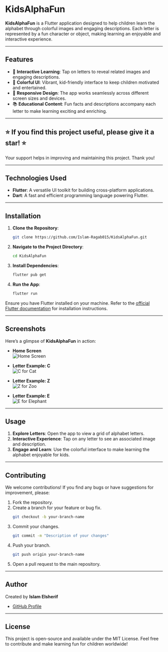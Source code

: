 # KidsAlphaFun

**KidsAlphaFun** is a Flutter application designed to help children learn the alphabet through colorful images and engaging descriptions. Each letter is represented by a fun character or object, making learning an enjoyable and interactive experience.

---

## Features

- 🎨 **Interactive Learning**: Tap on letters to reveal related images and engaging descriptions.
- 🌈 **Colorful UI**: Vibrant, kid-friendly interface to keep children motivated and entertained.
- 📱 **Responsive Design**: The app works seamlessly across different screen sizes and devices.
- 📚 **Educational Content**: Fun facts and descriptions accompany each letter to make learning exciting and enriching.

---

## ⭐️ If you find this project useful, please give it a star! ⭐️  
Your support helps in improving and maintaining this project. Thank you!

---

## Technologies Used

- **Flutter**: A versatile UI toolkit for building cross-platform applications.
- **Dart**: A fast and efficient programming language powering Flutter.

---

## Installation

1. **Clone the Repository**:
    ```bash
    git clone https://github.com/Islam-Ragab015/KidsAlphaFun.git
    ```

2. **Navigate to the Project Directory**:
    ```bash
    cd KidsAlphaFun
    ```

3. **Install Dependencies**:
    ```bash
    flutter pub get
    ```

4. **Run the App**:
    ```bash
    flutter run
    ```

Ensure you have Flutter installed on your machine. Refer to the [official Flutter documentation](https://flutter.dev/docs/get-started/install) for installation instructions.

---

## Screenshots

Here’s a glimpse of **KidsAlphaFun** in action:

- **Home Screen**  
  ![Home Screen](assets/images/home.png)  

- **Letter Example: C**  
  ![C for Cat](assets/images/Ccat.png)  

- **Letter Example: Z**  
  ![Z for Zoo](assets/images/Zzoo.png)  

- **Letter Example: E**  
  ![E for Elephant](assets/images/Eelephant.png)  

---

## Usage

1. **Explore Letters**: Open the app to view a grid of alphabet letters.
2. **Interactive Experience**: Tap on any letter to see an associated image and description.
3. **Engage and Learn**: Use the colorful interface to make learning the alphabet enjoyable for kids.

---

## Contributing

We welcome contributions! If you find any bugs or have suggestions for improvement, please:

1. Fork the repository.
2. Create a branch for your feature or bug fix.
    ```bash
    git checkout -b your-branch-name
    ```
3. Commit your changes.
    ```bash
    git commit -m "Description of your changes"
    ```
4. Push your branch.
    ```bash
    git push origin your-branch-name
    ```
5. Open a pull request to the main repository.

---

## Author

Created by **Islam Elsherif**  
- [GitHub Profile](https://github.com/Islam-Ragab015)

---

## License

This project is open-source and available under the MIT License. Feel free to contribute and make learning fun for children worldwide!
